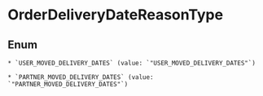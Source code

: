 
# OrderDeliveryDateReasonType

## Enum


    * `USER_MOVED_DELIVERY_DATES` (value: `"USER_MOVED_DELIVERY_DATES"`)

    * `PARTNER_MOVED_DELIVERY_DATES` (value: `"PARTNER_MOVED_DELIVERY_DATES"`)



